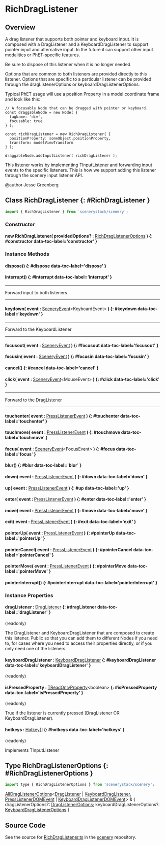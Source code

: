 # RichDragListener

## Overview

A drag listener that supports both pointer and keyboard input. It is composed with a DragListener and a
KeyboardDragListener to support pointer input and alternative input. In the future it can support other
input modalities or PhET-specific features.

Be sure to dispose of this listener when it is no longer needed.

Options that are common to both listeners are provided directly to this listener. Options that are specific to
a particular listener can be provided through the dragListenerOptions or keyboardDragListenerOptions.

Typical PhET usage will use a position Property in a model coordinate frame and look like this:

    // A focusable Node that can be dragged with pointer or keyboard.
    const draggableNode = new Node( {
      tagName: 'div',
      focusable: true
    } );

    const richDragListener = new RichDragListener( {
      positionProperty: someObject.positionProperty,
      transform: modelViewTransform
    } );

    draggableNode.addInputListener( richDragListener );

This listener works by implementing TInputListener and forwarding input events to the specific listeners. This is
how we support adding this listener through the scenery input listener API.

@author Jesse Greenberg

## Class RichDragListener {: #RichDragListener }


```js
import { RichDragListener } from 'scenerystack/scenery';
```
### Constructor

#### new RichDragListener( providedOptions? : <span style="font-weight: 400;">[RichDragListenerOptions](../scenery/RichDragListener.md#RichDragListenerOptions)</span> ) {: #constructor data-toc-label='constructor' }

### Instance Methods

#### dispose() {: #dispose data-toc-label='dispose' }

#### interrupt() {: #interrupt data-toc-label='interrupt' }

********************************************************************
Forward input to both listeners
********************************************************************

#### keydown( event : <span style="font-weight: 400;">[SceneryEvent](../scenery/SceneryEvent.md)&lt;KeyboardEvent&gt;</span> ) {: #keydown data-toc-label='keydown' }

********************************************************************
Forward to the KeyboardListener
********************************************************************

#### focusout( event : <span style="font-weight: 400;">[SceneryEvent](../scenery/SceneryEvent.md)</span> ) {: #focusout data-toc-label='focusout' }

#### focusin( event : <span style="font-weight: 400;">[SceneryEvent](../scenery/SceneryEvent.md)</span> ) {: #focusin data-toc-label='focusin' }

#### cancel() {: #cancel data-toc-label='cancel' }

#### click( event : <span style="font-weight: 400;">[SceneryEvent](../scenery/SceneryEvent.md)&lt;MouseEvent&gt;</span> ) {: #click data-toc-label='click' }

********************************************************************
Forward to the DragListener
********************************************************************

#### touchenter( event : <span style="font-weight: 400;">[PressListenerEvent](../scenery/PressListener.md#PressListenerEvent)</span> ) {: #touchenter data-toc-label='touchenter' }

#### touchmove( event : <span style="font-weight: 400;">[PressListenerEvent](../scenery/PressListener.md#PressListenerEvent)</span> ) {: #touchmove data-toc-label='touchmove' }

#### focus( event : <span style="font-weight: 400;">[SceneryEvent](../scenery/SceneryEvent.md)&lt;FocusEvent&gt;</span> ) {: #focus data-toc-label='focus' }

#### blur() {: #blur data-toc-label='blur' }

#### down( event : <span style="font-weight: 400;">[PressListenerEvent](../scenery/PressListener.md#PressListenerEvent)</span> ) {: #down data-toc-label='down' }

#### up( event : <span style="font-weight: 400;">[PressListenerEvent](../scenery/PressListener.md#PressListenerEvent)</span> ) {: #up data-toc-label='up' }

#### enter( event : <span style="font-weight: 400;">[PressListenerEvent](../scenery/PressListener.md#PressListenerEvent)</span> ) {: #enter data-toc-label='enter' }

#### move( event : <span style="font-weight: 400;">[PressListenerEvent](../scenery/PressListener.md#PressListenerEvent)</span> ) {: #move data-toc-label='move' }

#### exit( event : <span style="font-weight: 400;">[PressListenerEvent](../scenery/PressListener.md#PressListenerEvent)</span> ) {: #exit data-toc-label='exit' }

#### pointerUp( event : <span style="font-weight: 400;">[PressListenerEvent](../scenery/PressListener.md#PressListenerEvent)</span> ) {: #pointerUp data-toc-label='pointerUp' }

#### pointerCancel( event : <span style="font-weight: 400;">[PressListenerEvent](../scenery/PressListener.md#PressListenerEvent)</span> ) {: #pointerCancel data-toc-label='pointerCancel' }

#### pointerMove( event : <span style="font-weight: 400;">[PressListenerEvent](../scenery/PressListener.md#PressListenerEvent)</span> ) {: #pointerMove data-toc-label='pointerMove' }

#### pointerInterrupt() {: #pointerInterrupt data-toc-label='pointerInterrupt' }

### Instance Properties

#### dragListener : <span style="font-weight: 400;">[DragListener](../scenery/DragListener.md)</span> {: #dragListener data-toc-label='dragListener' }

(readonly)

The DragListener and KeyboardDragListener that are composed to create this listener. Public so that you can
add them to different Nodes if you need to, for cases where you need to access their properties directly,
or if you only need one of the listeners.

#### keyboardDragListener : <span style="font-weight: 400;">[KeyboardDragListener](../scenery/KeyboardDragListener.md)</span> {: #keyboardDragListener data-toc-label='keyboardDragListener' }

(readonly)

#### isPressedProperty : <span style="font-weight: 400;">[TReadOnlyProperty](../axon/TReadOnlyProperty.md)&lt;<span style="color: hsla(calc(var(--md-hue) + 180deg),80%,40%,1);">boolean</span>&gt;</span> {: #isPressedProperty data-toc-label='isPressedProperty' }

(readonly)

True if the listener is currently pressed (DragListener OR KeyboardDragListener).

#### hotkeys : <span style="font-weight: 400;">[Hotkey](../scenery/Hotkey.md)[]</span> {: #hotkeys data-toc-label='hotkeys' }

(readonly)

Implements TInputListener



## Type RichDragListenerOptions {: #RichDragListenerOptions }


```js
import type { RichDragListenerOptions } from 'scenerystack/scenery';
```
[AllDragListenerOptions](../scenery/AllDragListenerOptions.md)&lt;[DragListener](../scenery/DragListener.md) | [KeyboardDragListener](../scenery/KeyboardDragListener.md), [PressListenerDOMEvent](../scenery/PressListener.md#PressListenerDOMEvent) | [KeyboardDragListenerDOMEvent](../scenery/KeyboardDragListener.md#KeyboardDragListenerDOMEvent)&gt; &amp; { dragListenerOptions?: [DragListenerOptions](../scenery/DragListener.md#DragListenerOptions); keyboardDragListenerOptions?: [KeyboardDragListenerOptions](../scenery/KeyboardDragListener.md#KeyboardDragListenerOptions) }



## Source Code

See the source for [RichDragListener.ts](https://github.com/phetsims/scenery/blob/main/js/listeners/RichDragListener.ts) in the [scenery](https://github.com/phetsims/scenery) repository.
